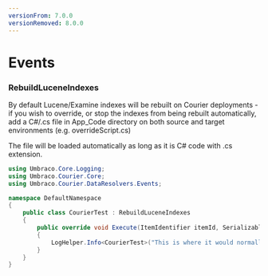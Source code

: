```yaml
---
versionFrom: 7.0.0
versionRemoved: 8.0.0
---
```


# Events

### RebuildLuceneIndexes
By default Lucene/Examine indexes will be rebuilt on Courier deployments - if you wish to override, or stop the indexes from being rebuilt automatically, add a C#/.cs file in App_Code directory on both source and target environments (e.g. overrideScript.cs)

The file will be loaded automatically as long as it is C# code with .cs extension.


```csharp
using Umbraco.Core.Logging;
using Umbraco.Courier.Core;
using Umbraco.Courier.DataResolvers.Events;

namespace DefaultNamespace
{
    public class CourierTest : RebuildLuceneIndexes
    {
        public override void Execute(ItemIdentifier itemId, SerializableDictionary<string, string> parameters)
        {
            LogHelper.Info<CourierTest>("This is where it would normally have rebuilt the index");
        }
    }
}
```
